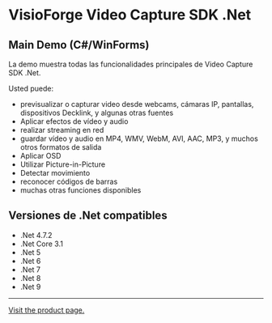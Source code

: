 ﻿# VisioForge Video Capture SDK .Net

## Main Demo (C#/WinForms)

La demo muestra todas las funcionalidades principales de Video Capture SDK .Net.

Usted puede:

* previsualizar o capturar video desde webcams, cámaras IP, pantallas, dispositivos Decklink, y algunas otras fuentes
* Aplicar efectos de vídeo y audio
* realizar streaming en red
* guardar vídeo y audio en MP4, WMV, WebM, AVI, AAC, MP3, y muchos otros formatos de salida
* Aplicar OSD
* Utilizar Picture-in-Picture
* Detectar movimiento
* reconocer códigos de barras
* muchas otras funciones disponibles

## Versiones de .Net compatibles

* .Net 4.7.2
* .Net Core 3.1
* .Net 5
* .Net 6
* .Net 7
* .Net 8
* .Net 9

---

[Visit the product page.](https://www.visioforge.com/video-capture-sdk-net)
